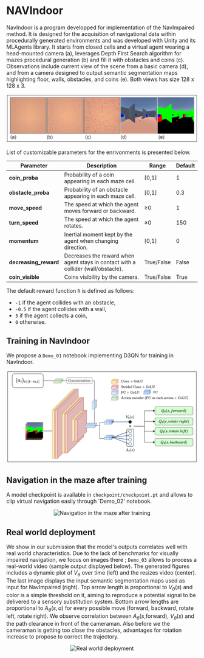 # NAVIndoor

NavIndoor is a program developped for implementation of the NavImpaired method. It is designed for the acquisition of navigational data within procedurally generated environments and was developed with Unity and its MLAgents library. It starts from closed cells and a virtual agent wearing a head-mounted camera (a), leverages Depth First Search algorithm for mazes procedural generation (b) and fill it with obstacles and coins (c). Observations include current view of the scene from a basic camera (d), and from a camera designed to output semantic segmentation maps highlighting floor, walls, obstacles, and coins (e). Both views has size 128 x 128 x 3.

<div align="center">
  <img src="https://github.com/PaperID1776/NAVIndoor/blob/main/images/maze_gen.png" alt="Navigation in the maze after training">
</div>


List of customizable parameters for the enrivonments is presented below.



| Parameter            | Description                                                              | Range            | Default |
|----------------------|--------------------------------------------------------------------------|------------------|---------|
| **coin_proba**       | Probability of a coin appearing in each maze cell.                       | [0,1]          | 1       |
| **obstacle_proba**   | Probability of an obstacle appearing in each maze cell.                  | [0,1]           | 0.3     |
| **move_speed**       | The speed at which the agent moves forward or backward.                  | ≥0 | 1       |
| **turn_speed**       | The speed at which the agent rotates.                                    | ≥0               | 150     |
| **momentum**         | Inertial moment kept by the agent when changing direction.               | [0,1]           | 0       |
| **decreasing_reward**| Decreases the reward when agent stays in contact with a collider (wall/obstacle). | True/False       | False   |
| **coin_visible**     | Coins visibility by the camera.                                         | True/False       | True    |


The default reward function `R` is defined as follows:
- `-1` if the agent collides with an obstacle,
- `-0.5` if the agent collides with a wall,
- `5` if the agent collects a coin,
- `0` otherwise.


## Training in NavIndoor

We propose a `Demo_01` notebook implementing D3QN for training in NavIndoor.

<div align="center">
  <img src="https://github.com/PaperID1776/NAVIndoor/blob/main/images/arch.png" alt="Navigation in the maze after training">
</div>


## Navigation in the maze after training

A model checkpoint is available in `checkpoint/checkpoint.pt` and allows to clip virtual navigation easily through `Demo_02' notebook.

<div align="center">
  <img src="https://github.com/PaperID1776/NAVIndoor/blob/main/images/explore.gif" alt="Navigation in the maze after training">
</div>

## Real world deployment

We show in our submission that the model's outputs correlates well with real world characteristics. Due to the lack of benchmarks for visually impaired navigation, we focus on images there ; `Demo_03` allows to process a real-world video (sample output displayed below). The generated figures includes a dynamic plot of $V_{\theta}$ over time (left) and the resizes video (center). The last image displays the input semantic segmentation maps used as input for NavImpaired (right). Top arrow length is proportional to $V_{\theta}(s)$ and color is a simple threshold on it, aiming to reproduce a potential signal to be delivered to a sensory substitution system. Bottom arrow lengths are proportional to $A_{\theta}(s,a)$ for every possible move (forward, backward, rotate left, rotate right). We observe correlation between  $A_{\theta}(s,$forward$)$, $V_{\theta}(s)$ and the path clearance in front of the cameraman. Also before we the cameraman is getting too close the obstacles, advantages for rotation increase to propose to correct the trajectory.

<div align="center">
  <img src="https://github.com/PaperID1776/NAVIndoor/blob/main/images/output_sample.gif" alt="Real world deployment">
</div>
